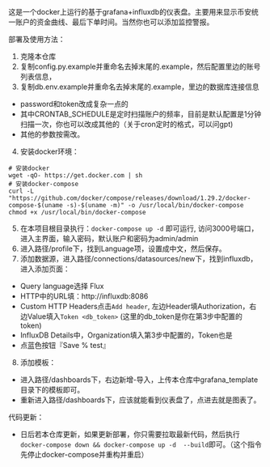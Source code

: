 这是一个docker上运行的基于grafana+influxdb的仪表盘。主要用来显示币安统一账户的资金曲线、最后下单时间。当然你也可以添加监控警报。


部署及使用方法：
1. 克隆本仓库
2. 复制config.py.example并重命名去掉末尾的.example，然后配置里边的账号列表信息，
3. 复制db.env.example并重命名去掉末尾的.example，里边的数据库连接信息
  - password和token改成复杂一点的
  - 其中CRONTAB_SCHEDULE是定时扫描账户的频率，目前是默认配置是1分钟扫描一次，你也可以改成其他的（关于cron定时的格式，可以问gpt)
  - 其他的参数按需改。
4. 安装docker环境：
  ```
  # 安装docker 
  wget -qO- https://get.docker.com | sh
  # 安装docker-compose
  curl -L "https://github.com/docker/compose/releases/download/1.29.2/docker-compose-$(uname -s)-$(uname -m)" -o /usr/local/bin/docker-compose
  chmod +x /usr/local/bin/docker-compose
  ```
5. 在本项目根目录执行：`docker-compose up -d` 即可运行, 访问3000号端口，进入主界面，输入密码，默认账户和密码为admin/admin
6. 进入路径/profile下，找到Language项，设置成中文，然后保存。
7. 添加数据源，进入路径/connections/datasources/new下，找到influxdb，进入添加页面：
  - Query language选择 Flux
  - HTTP中的URL填：http://influxdb:8086
  - Custom HTTP Headers点击`Add header`, 左边Header填Authorization，右边Value填入`Token <db_token>` (这里的db_token是你在第3步中配置的token)
  - InfluxDB Details中，Organization填入第3步中配置的，Token也是
  - 点蓝色按钮『Save % test』
8. 添加模板：
  - 进入路径/dashboards下，右边新增-导入，上传本仓库中grafana_template目录下的模板即可。
  - 重新进入路径/dashboards下，应该就能看到仪表盘了，点进去就是图表了。



代码更新：
- 日后若本仓库更新，如果更新部署，你只需要拉取最新代码，然后执行`docker-compose down && docker-compose up -d  --build`即可。（这个指令先停止docker-compose并重构并重启）

